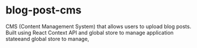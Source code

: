 # blog-post-cms
CMS (Content Management System) that allows users to upload blog posts. Built using React  Context API and global store to manage application stateeand global store to manage, 
